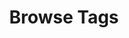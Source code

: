 ---
title: "Browse Tags"
featured_image: '/images/banner.png'
description: "Explore topics that connect ideas across posts."
---